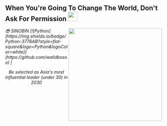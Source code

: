 <h2> When You're Going To Change The World, Don't Ask For Permission <img src = "https://github.com/youngbin03/youngbin03/assets/87307678/61462583-c296-44fe-9972-e67eb50a153d" width="30"> </h2>

<img align='right' src = "https://github.com/youngbin03/youngbin03/assets/87307678/172b633e-5378-42f8-ba40-823df4772f60" width="300"> 
<p><em> 😎 SINOBIN 
[![Python](https://img.shields.io/badge/Python-3776AB?style=flat-square&logo=Python&logoColor=white)](https://github.com/walidbosso) | <p align="center">
Be selected as Asia's most influential leader (under 30) in 2030 </em></p>

